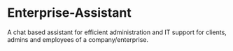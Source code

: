 # Enterprise-Assistant
 A chat based assistant for efficient administration and IT support for clients, admins and employees of a company/enterprise.
